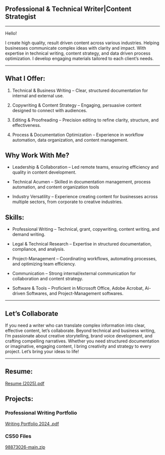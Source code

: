 ## Professional & Technical Writer|Content Strategist
---------------------------------------------------------------------------------------------------------------------------------------------------------------------------------------------------------------------

Hello!

I create high quality, result driven content across various industries. Helping businesses communicate complex ideas with clarity and impact. With expertise in technical writing, content strategy, and data driven process optimization. I develop engaging materials tailored to each client’s needs.

---------------------------------------------------------------------------------------------------------------------------------------------------------------------------------------------------------------------

## What I Offer:

1. Technical & Business Writing – Clear, structured documentation for internal and external use.
  
2. Copywriting & Content Strategy – Engaging, persuasive content designed to connect with audiences.
  
3. Editing & Proofreading – Precision editing to refine clarity, structure, and effectiveness.
  
4. Process & Documentation Optimization – Experience in workflow automation, data organization, and content management.

## Why Work With Me?

* Leadership & Collaboration – Led remote teams, ensuring efficiency and quality in content development.
  
* Technical Acumen – Skilled in documentation management, process automation, and content organization tools
  
* Industry Versatility – Experience creating content for businesses across multiple sectors, from corporate to creative industries.

## Skills:

- Professional Writing – Technical, grant, copywriting, content writing, and demand writing.
  
- Legal & Technical Research – Expertise in structured documentation, compliance, and analysis.
  
- Project-Management – Coordinating workflows, automating processes, and optimizing team efficiency.
  
- Communication – Strong internal/external communication for collaboration and content strategy.
  
- Software & Tools – Proficient in Microsoft Office, Adobe Acrobat, Ai-driven Softwares, and Project-Management softwares.

---------------------------------------------------------------------------------------------------------------------------------------------------------------------------------------------------------------------

## Let’s Collaborate

If you need a writer who can translate complex information into clear, effective content, let’s collaborate. Beyond technical and business writing, I’m passionate about creative storytelling, brand voice development, and crafting compelling narratives. Whether you need structured documentation or imaginative, engaging content, I bring creativity and strategy to every project. Let’s bring your ideas to life!

---------------------------------------------------------------------------------------------------------------------------------------------------------------------------------------------------------------------

## Resume:

[Resume (2025).pdf](https://github.com/user-attachments/files/18722911/Resume.2025.pdf)

## Projects:

### Professional Writing Portfolio
[Writing Portfolio 2024 .pdf](https://github.com/GersonE47/GersonE47.github.io/files/14622239/Writing.Portfolio.2024.pdf)

### CS50 Files
[98873026-main.zip](https://github.com/GersonE47/GersonE47.github.io/files/13945044/98873026-main.zip)
